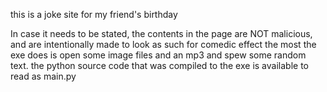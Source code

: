 this is a joke site for my friend's birthday

In case it needs to be stated, the contents in the page are NOT malicious, and are intentionally made to look as such for comedic effect
the most the exe does is open some image files and an mp3 and spew some random text. the python source code that was compiled to the exe is available to read as main.py